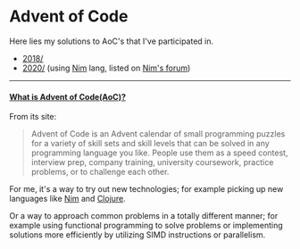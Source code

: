 # Advent of Code
Here lies my solutions to AoC's that I've participated in.

+ [2018/](2018)
+ [2020/](2020) (using [Nim](https://nim-lang.org/) lang, listed on [Nim's forum](https://forum.nim-lang.org/t/7162)) 

---

#### [What is Advent of Code(AoC)?](https://adventofcode.com/2020/about)
From its site: 

> Advent of Code is an Advent calendar of small programming puzzles for a variety of skill sets and skill levels that can be solved in any programming language you like. People use them as a speed contest, interview prep, company training, university coursework, practice problems, or to challenge each other.

For me, it's a way to try out new technologies; for example picking up new languages like [Nim](https://nim-lang.org/) and [Clojure](https://clojure.org/).


Or a way to approach common problems in a totally different manner; for example using functional programming to solve problems or implementing solutions more efficiently by utilizing SIMD instructions or parallelism.
